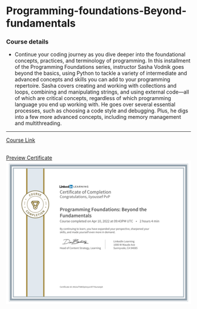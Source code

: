# Programming-foundations-Beyond-fundamentals

### Course details

- Continue your coding journey as you dive deeper into the foundational concepts, practices, and terminology of programming. In this installment of the Programming Foundations series, instructor Sasha Vodnik goes beyond the basics, using Python to tackle a variety of intermediate and advanced concepts and skills you can add to your programming repertoire. Sasha covers creating and working with collections and loops, combining and manipulating strings, and using external code—all of which are critical concepts, regardless of which programming language you end up working with. He goes over several essential processes, such as choosing a code style and debugging. Plus, he digs into a few more advanced concepts, including memory management and multithreading.

---

[Course Link](https://www.linkedin.com/learning/programming-foundations-beyond-the-fundamentals/?resume=false)

<br>[Preview Certificate](https://www.linkedin.com/learning/certificates/338c8532169d6b8e92cb57e25e464db3d5992f300a7b61087157050f71d5e321?lipi=urn%3Ali%3Apage%3Ad_flagship3_profile_view_base_certifications_details%3B4H1xp3l%2FSr2fyyy2SWoa9w%3D%3D)
![certificate](./certificate.png)
